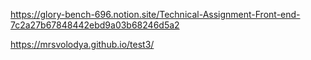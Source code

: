 https://glory-bench-696.notion.site/Technical-Assignment-Front-end-7c2a27b67848442ebd9a03b68246d5a2

https://mrsvolodya.github.io/test3/